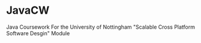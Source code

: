 # JavaCW
Java Coursework For the University of Nottingham "Scalable Cross Platform Software Desgin" Module
